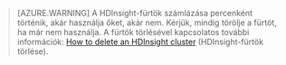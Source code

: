 

> [AZURE.WARNING] A HDInsight-fürtök számlázása percenként történik, akár használja őket, akár nem. Kérjük, mindig törölje a fürtöt, ha már nem használja. A fürtök törlésével kapcsolatos további információk: [How to delete an HDInsight cluster](../articles/hdinsight/hdinsight-delete-cluster.md) (HDInsight-fürtök törlése).



<!--HONumber=Sep16_HO4-->


